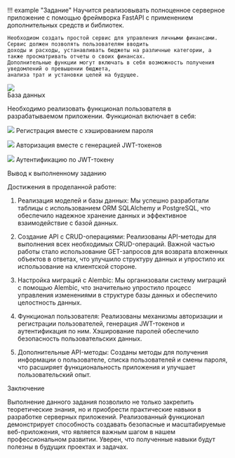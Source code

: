 !!! example "Задание"
    Научится реализовывать полноценное серверное приложение с помощью фреймворка FastAPI с применением дополнительных средств и библиотек.

    Необходиом создать простой сервис для управления личными финансами. Сервис должен позволять пользователям вводить 
    доходы и расходы, устанавливать бюджеты на различные категории, а также просматривать отчеты о своих финансах. 
    Дополнительные функции могут включать в себя возможность получения уведомлений о превышении бюджета, 
    анализа трат и установки целей на будущее.

![](http://ung1n.github.io/ITMO_ICT_WebDevelopment_tools_2023-2024/img/lab1_and_practics/lab_1_DB.png)  
    База данных

Необходимо реализовать функционал пользователя в разрабатываемом приложении. Функционал включает в себя:

![](http://ung1n.github.io/ITMO_ICT_WebDevelopment_tools_2023-2024/img/lab1_and_practics/lab_1_registration.png) 
    Регистрация вместе с хэшированием пароля

![](http://ung1n.github.io/ITMO_ICT_WebDevelopment_tools_2023-2024/img/lab1_and_practics/lab_1_auth.png) 
    Авторизация вместе с генерацией JWT-токенов

![](http://ung1n.github.io/ITMO_ICT_WebDevelopment_tools_2023-2024/img/lab1_and_practics/lab_1_JWT.png) 
    Аутентификацию по JWT-токену


Вывод к выполненному заданию

Достижения в проделанной работе:

1. Реализация моделей и базы данных:
   Мы успешно разработали таблицы с использованием ORM SQLAlchemy и PostgreSQL, что обеспечило надежное хранение 
   данных и эффективное взаимодействие с базой данных.

2. Создание API с CRUD-операциями:
   Реализованы API-методы для выполнения всех необходимых CRUD-операций. Важной частью работы стало использование 
   GET-запросов для возврата вложенных объектов в ответах, что улучшило структуру данных и упростило их использование на клиентской стороне.

3. Настройка миграций с Alembic:
   Мы организовали систему миграций с помощью Alembic, что значительно упростило процесс управления изменениями 
   в структуре базы данных и обеспечило целостность данных.

4. Функционал пользователя:
   Реализованы механизмы авторизации и регистрации пользователей, генерация JWT-токенов и аутентификация по ним. 
   Хэширование паролей обеспечило безопасность пользовательских данных.

7. Дополнительные API-методы:
   Созданы методы для получения информации о пользователе, списка пользователей и смены пароля, 
   что расширяет функциональность приложения и улучшает пользовательский опыт.
   
Заключение

Выполнение данного задания позволило не только закрепить теоретические знания, 
но и приобрести практические навыки в разработке серверных приложений. 
Реализованный функционал демонстрирует способность создавать безопасные и масштабируемые веб-приложения, 
что является важным шагом в нашем профессиональном развитии. Уверен, что полученные навыки будут полезны в будущих проектах и задачах.



